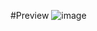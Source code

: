 #Preview
![image](https://user-images.githubusercontent.com/86012214/159629943-0d302269-d75e-41fd-b390-b9805dfeda57.png)

